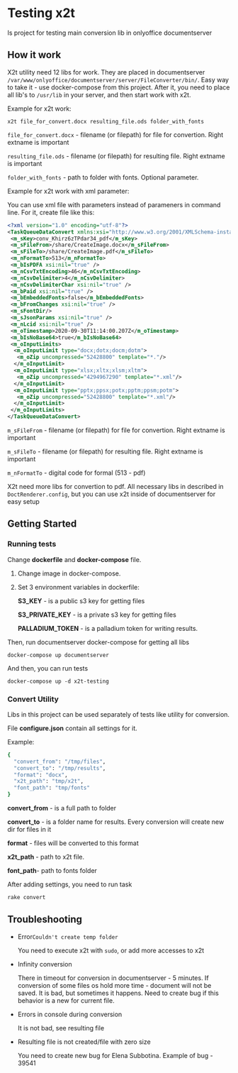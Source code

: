 # Testing x2t

Is project for testing main conversion lib in onlyoffice documentserver

## How it work

X2t utility need 12 libs for work.
 They are placed in documentserver
  `/var/www/onlyoffice/documentserver/server/FileConverter/bin/`.
   Easy way to take it - use docker-compose from this project.
    After it, you need to place all lib's to `/usr/lib`
     in your server, and then start work with x2t.

Example for x2t work:

 `x2t file_for_convert.docx resulting_file.ods folder_with_fonts`

`file_for_convert.docx` -
 filename (or filepath)
  for file for convertion. Right extname is important

`resulting_file.ods` -
  filename (or filepath) for resulting
   file. Right extname is important

`folder_with_fonts` - path to folder with fonts. Optional parameter.

Example for x2t work with xml parameter:

You can use xml file with parameters instead of
  parameners in command line. For it,
   create file like this:

```xml
<?xml version="1.0" encoding="utf-8"?>
<TaskQueueDataConvert xmlns:xsi="http://www.w3.org/2001/XMLSchema-instance" xmlns:xsd="http://www.w3.org/2001/XMLSchema">
 <m_sKey>conv_Khirz6zTPdar34_pdf</m_sKey>
 <m_sFileFrom>/share/CreateImage.docx</m_sFileFrom>
 <m_sFileTo>/share/CreateImage.pdf</m_sFileTo>
 <m_nFormatTo>513</m_nFormatTo>
 <m_bIsPDFA xsi:nil="true" />
 <m_nCsvTxtEncoding>46</m_nCsvTxtEncoding>
 <m_nCsvDelimiter>4</m_nCsvDelimiter>
 <m_nCsvDelimiterChar xsi:nil="true" />
 <m_bPaid xsi:nil="true" />
 <m_bEmbeddedFonts>false</m_bEmbeddedFonts>
 <m_bFromChanges xsi:nil="true" />
 <m_sFontDir/>
 <m_sJsonParams xsi:nil="true" />
 <m_nLcid xsi:nil="true" />
 <m_oTimestamp>2020-09-30T11:14:00.207Z</m_oTimestamp>
 <m_bIsNoBase64>true</m_bIsNoBase64>
 <m_oInputLimits>
  <m_oInputLimit type="docx;dotx;docm;dotm">
   <m_oZip uncompressed="52428800" template="*."/>
  </m_oInputLimit>
  <m_oInputLimit type="xlsx;xltx;xlsm;xltm">
   <m_oZip uncompressed="4294967290" template="*.xml"/>
  </m_oInputLimit>
  <m_oInputLimit type="pptx;ppsx;potx;pptm;ppsm;potm">
   <m_oZip uncompressed="52428800" template="*.xml"/>
  </m_oInputLimit>
 </m_oInputLimits>
</TaskQueueDataConvert>
```

`m_sFileFrom` - filename (or filepath) for file for convertion.
 Right extname is important

`m_sFileTo` -  filename (or filepath) for resulting file. Right extname is important

`m_nFormatTo` - digital code for formal (513 - pdf)

X2t need more libs for convertion to pdf. All necessary
 libs in described in `DoctRenderer.config`,
  but you can use x2t inside of documentserver for easy setup

## Getting Started

### Running tests

Change **dockerfile** and **docker-compose** file.

1. Change image in docker-compose.

2. Set 3 environment variables in dockerfile:

    **S3_KEY** - is a public s3 key for getting files

   **S3_PRIVATE_KEY** - is a private s3 key for getting files

   **PALLADIUM_TOKEN** - is a palladium token for writing results.

Then, run documentserver docker-compose for getting all libs

``docker-compose up documentserver``

And then, you can run tests

``docker-compose up -d x2t-testing``

### Convert Utility

Libs in this project can be used separately of tests like utility for conversion.

File **configure.json** contain all settings for it.

Example:

```bash
{
  "convert_from": "/tmp/files",
  "convert_to": "/tmp/results",
  "format": "docx",
  "x2t_path": "tmp/x2t",
  "font_path": "tmp/fonts"
}
```

**convert_from** - is a full path to folder

**convert_to** - is a folder
 name for results. Every conversion will
  create new dir for files in it

**format** - files will be converted to this format

**x2t_path** - path to x2t file.

**font_path**- path to fonts folder

After adding settings, you need to run task

```bash
rake convert
```

## Troubleshooting

* Error`Couldn't create temp folder`

  You need to execute x2t with `sudo`, or add more accesses to x2t

* Infinity conversion

  There in timeout for conversion in documentserver - 5 minutes.
   If conversion of some files os hold more time - document will
    not be saved. It is bad, but sometimes it happens.
      Need to create bug if this behavior is a new for current file.

* Errors in console during conversion

  It is not bad, see resulting file

* Resulting file is not created/file with zero size

  You need to create new bug for Elena Subbotina. Example of bug - 39541
